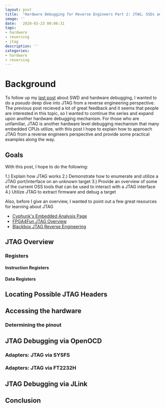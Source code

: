 ```yaml
---
layout: post
title:  "Hardware Debugging for Reverse Engineers Part 2: JTAG, SSDs and Firmware Extraction"
image: ''
date:   2020-03-23 00:06:31
tags:
- hardware
- reversing
- jtag
description: ''
categories:
- hardware
- reversing
---
```


# Background
To follow up my [last post]() about SWD and hardware debugging, I wanted to do a _pseudo_ deep dive into JTAG from a reverse engineering perspective. The previous post recieved a lot of great feedback and it seems that people are interested in this topic, so I wanted to continue the series and expand upon another hardware debugging mechanism. For those who are unfamiliar, JTAG is another hardware level debugging mechanism that many embedded CPUs utilize, with this post I hope to explain how to approach JTAG from a reverse engineers perspective and provide some practical examples along the way.

## Goals

With this post, I hope to do the following:

1.) Explain how JTAG works
2.) Demonstrate how to enumerate and utilize a JTAG port/interface on an unknown target
3.) Provide an overview of some of the current OSS tools that can be used to interact with a JTAG interface 
4.) Utilize JTAG to extract firmware and debug a target 

Also, before I give an overview, I wanted to point out a few great resources for learning about JTAG

* [Cyphunk's Embedded Analysis Page](https://github.com/cyphunk/JTAGenum/wiki/Embedded-Analysis#jtag)
* [FPGA4Fun JTAG Overview](https://www.fpga4fun.com/JTAG.html)
* [Blackbox JTAG Reverse Engineering](https://pdfs.semanticscholar.org/69ac/07f94832ceb4d2344c9c2d2bc8fc04e68124.pdf?_ga=2.81325524.238759085.1584580795-2049975628.1584580795)

## JTAG Overview

### Registers

#### Instruction Registers

#### Data Registers

## Locating Possible JTAG Headers

## Accessing the hardware

### Determining the pinout

## JTAG Debugging via OpenOCD

### Adapters: JTAG via SYSFS 

### Adapters: JTAG via FT2232H 

## JTAG Debugging via JLink

## Conclusion
